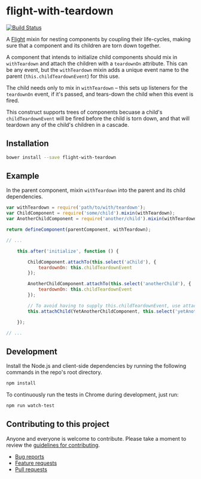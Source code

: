 # flight-with-teardown

[![Build Status](https://secure.travis-ci.org/<username>/flight-with-teardown.png)](http://travis-ci.org/<username>/flight-with-teardown)

A [Flight](https://github.com/flightjs/flight) mixin for nesting components by coupling their life-cycles, making sure that a component and its children are torn down together.

A component that intends to initialize child components should mix in `withTeardown` and
attach the children with a `teardownOn` attribute. This can be any event, but the `withTeardown`
mixin adds a unique event name to the parent (`this.childTeardownEvent`) for this use.

The child needs only to mix in `withTeardown` – this sets up listeners for the `teardownOn` event,
if it's passed, and tears-down the child when this event is fired.

This construct supports trees of components becuase a child's `childTeardownEvent` will be
fired before the child is torn down, and that will teardown any of the child's children in a cascade.

## Installation

```bash
bower install --save flight-with-teardown
```

## Example

In the parent component, mixin `withTeardown` into the parent and its child dependencies.

```js
var withTeardown = require('path/to/with/teardown');
var ChildComponent = require('some/child').mixin(withTeardown);
var AnotherChildComponent = require('another/child').mixin(withTeardown);

return defineComponent(parentComponent, withTeardown);

// ...

    this.after('initialize', function () {

        ChildComponent.attachTo(this.select('aChild'), {
            teardownOn: this.childTeardownEvent
        });

        AnotherChildComponent.attachTo(this.select('anotherChild'), {
            teardownOn: this.childTeardownEvent
        });

        // To avoid having to supply this.childTeardownEvent, use attachChild
        this.attachChild(YetAnotherChildComponent, this.select('yetAnotherChild'));

    });

// ...

```

## Development

Install the Node.js and client-side dependencies by running the following
commands in the repo's root directory.

```bash
npm install
```

To continuously run the tests in Chrome during development, just run:

```bash
npm run watch-test
```

## Contributing to this project

Anyone and everyone is welcome to contribute. Please take a moment to
review the [guidelines for contributing](CONTRIBUTING.md).

* [Bug reports](CONTRIBUTING.md#bugs)
* [Feature requests](CONTRIBUTING.md#features)
* [Pull requests](CONTRIBUTING.md#pull-requests)
